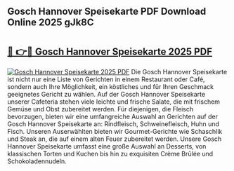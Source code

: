 ## Gosch Hannover Speisekarte PDF Download Online 2025 gJk8C

# <h2><a href="http://gcbkm1d.nevu.top/?p=Gosch+Hannover+Speisekarte">🔗 👉🔴 Gosch Hannover Speisekarte 2025 PDF</a></h2>

[![Gosch Hannover Speisekarte 2025 PDF](https://i.imgur.com/dBaPXMq.png)](http://gcbkm1d.nevu.top/?p=Gosch+Hannover+Speisekarte)
Die Gosch Hannover Speisekarte ist nicht nur eine Liste von Gerichten in einem Restaurant oder Café, sondern auch Ihre Möglichkeit, ein köstliches und für Ihren Geschmack geeignetes Gericht zu wählen. Auf der Gosch Hannover Speisekarte unserer Cafeteria stehen viele leichte und frische Salate, die mit frischem Gemüse und Obst zubereitet werden. Für diejenigen, die Fleisch bevorzugen, bieten wir eine umfangreiche Auswahl an Gerichten auf der Gosch Hannover Speisekarte an: Rindfleisch, Schweinefleisch, Huhn und Fisch. Unseren Auserwählten bieten wir Gourmet-Gerichte wie Schaschlik und Steak an, die auf einem alten Feuer zubereitet werden. Unsere Gosch Hannover Speisekarte umfasst eine große Auswahl an Desserts, von klassischen Torten und Kuchen bis hin zu exquisiten Crème Brûlée und Schokoladennudeln.
